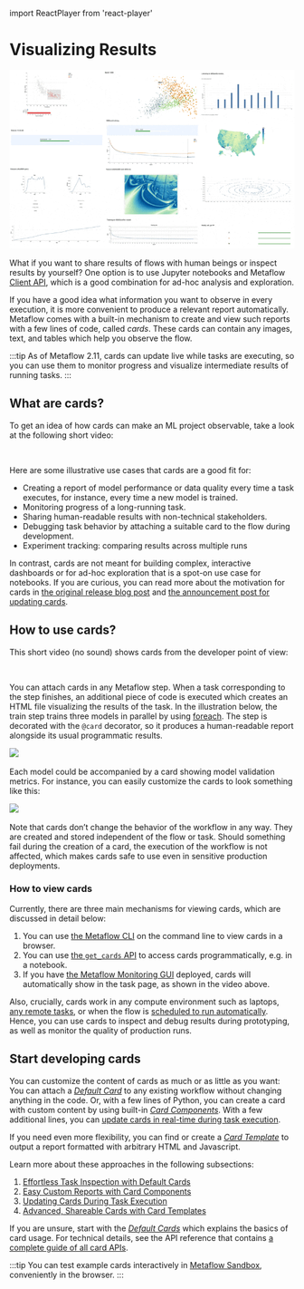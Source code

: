 import ReactPlayer from 'react-player'

# Visualizing Results

![](/assets/cards-cover.gif)

What if you want to share results of flows with human beings or inspect results by
yourself? One option is to use Jupyter notebooks and Metaflow [Client
API](../metaflow/client), which is a good combination for ad-hoc analysis and
exploration.

If you have a good idea what information you want to observe in every execution, it is
more convenient to produce a relevant report automatically. Metaflow comes with a
built-in mechanism to create and view such reports with a few lines of code, called
_cards_. These cards can contain any images, text, and tables which help you observe the
flow.

:::tip
As of Metaflow 2.11, cards can update live while tasks are executing, so you
can use them to monitor progress and visualize intermediate results of running tasks.
:::

## What are cards?

To get an idea of how cards can make an ML project observable, take a look at the following
short video:

<ReactPlayer controls url="https://www.youtube.com/watch?v=Sb5GQ-rc4J4" />
<br/>

Here are some illustrative use cases that cards are a good fit for:

- Creating a report of model performance or data quality every time a task executes, for instance,
every time a new model is trained.
- Monitoring progress of a long-running task.
- Sharing human-readable results with non-technical stakeholders.
- Debugging task behavior by attaching a suitable card to the flow during development.
- Experiment tracking: comparing results across multiple runs

In contrast, cards are not meant for building complex, interactive dashboards or for
ad-hoc exploration that is a spot-on use case for notebooks. If you are curious, you can read
more about the motivation for cards in [the original release blog post](https://outerbounds.com/blog/integrating-pythonic-visual-reports-into-ml-pipelines/) and
[the announcement post for updating cards](https://outerbounds.com/blog/metaflow-dynamic-cards/).

## How to use cards?

This short video (no sound) shows cards from the developer point of view:

<ReactPlayer controls url="https://www.youtube.com/watch?v=YSJXn6KLzXg" />
<br/>

You can attach cards in any Metaflow step. When a task corresponding to the step
finishes, an additional piece of code is executed which creates an HTML file visualizing
the results of the task. In the illustration below, the train step trains three models
in parallel by using [foreach](../metaflow/basics#foreach). The step is decorated with
the `@card` decorator, so it produces a human-readable report alongside its usual
programmatic results.

![](/assets/Visualizing_Results.png)

Each model could be accompanied by a card showing model validation metrics. For
instance, you can easily customize the cards to look something like this:

![](/assets/card-docs-roc.png)

Note that cards don’t change the behavior of the workflow in any way. They are created
and stored independent of the flow or task. Should something fail during the creation of
a card, the execution of the workflow is not affected, which makes cards safe to use
even in sensitive production deployments.

### How to view cards

Currently, there are three main mechanisms for viewing cards, which are discussed in
detail below:

1. You can use [the Metaflow
   CLI](../metaflow/visualizing-results/effortless-task-inspection-with-default-cards#using-local-card-viewer)
   on the command line to view cards in a browser.
2. You can use [the `get_cards`
   API](../metaflow/visualizing-results/effortless-task-inspection-with-default-cards#accessing-cards-via-an-api)
   to access cards programmatically, e.g. in a notebook.
3. If you have [the Metaflow Monitoring
   GUI](https://netflixtechblog.com/open-sourcing-a-monitoring-gui-for-metaflow-75ff465f0d60)
   deployed, cards will automatically show in the task page, as shown in the video
   above.

Also, crucially, cards work in any compute
environment such as laptops, [any remote tasks](/scaling/remote-tasks/introduction), or
when the flow is [scheduled to run automatically](/production/introduction). Hence, you
can use cards to inspect and debug results during prototyping, as well as monitor the
quality of production runs.

## Start developing cards

You can customize the content of cards as much or as little as you want: You can attach
a [_Default
Card_](../metaflow/visualizing-results/effortless-task-inspection-with-default-cards) to
any existing workflow without changing anything in the code. Or, with a few lines of
Python, you can create a card with custom content by using built-in [_Card
Components_](../metaflow/visualizing-results/easy-custom-reports-with-card-components).
With a few additional lines, you can [update cards in real-time during
task execution](../metaflow/visualizing-results/dynamic-cards).

If you need even more flexibility, you can find or create a [_Card
Template_](../metaflow/visualizing-results/advanced-shareable-cards-with-card-templates)
to output a report formatted with arbitrary HTML and Javascript.

Learn more about these approaches in the following subsections:

1. [Effortless Task Inspection with Default
   Cards](../metaflow/visualizing-results/effortless-task-inspection-with-default-cards)
2. [Easy Custom Reports with Card
   Components](../metaflow/visualizing-results/easy-custom-reports-with-card-components)
3. [Updating Cards During Task
   Execution](../metaflow/visualizing-results/dynamic-cards)
4. [Advanced, Shareable Cards with Card
   Templates](../metaflow/visualizing-results/advanced-shareable-cards-with-card-templates)

If you are unsure, start with the [_Default
Cards_](../metaflow/visualizing-results/effortless-task-inspection-with-default-cards)
which explains the basics of card usage. For technical details, see the API reference
that contains [a complete guide of all card APIs](/api/cards).

:::tip
You can test example cards interactively in [Metaflow
Sandbox](https://account.outerbounds.dev/account/?workspace=/home/workspace/workspaces/dynamic-cards/workspace.code-workspace), conveniently in the browser.
:::